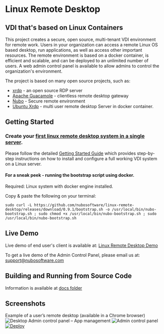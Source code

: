 # Linux Remote Desktop
## VDI that's based on Linux Containers

This project creates a secure, open source, multi-tenant VDI environment for remote work.
Users in your organization can access a remote Linux OS based desktop, run applications, as well as access other important resources. The remote environment is based on a docker container, is efficient and scalable, and can be deployed to an unlimited number of users. A web admin control panel is available to allow admins to control the organization's environment.

The project is based on many open source projects, such as:
 - [xrdp](https://github.com/neutrinolabs/xrdp) - an open source RDP server
 - [Apache Guacamole](https://guacamole.apache.org/) -  clientless remote desktop gateway
 - [Nubo](https://nubosoftware.com/) - Secure remote environment 
 - [Ubuntu Xrdp](https://github.com/danielguerra69/ubuntu-xrdp) - multi user remote desktop Server in docker container.
 
 
## Getting Started

### Create your [first linux remote desktop system in a single server](https://github.com/nubosoftware/linux-remote-desktop/blob/main/docs/getting-started-guide.md).

Please follow the detailed [Getting Started Guide](https://github.com/nubosoftware/linux-remote-desktop/blob/main/docs/getting-started-guide.md) which provides step-by-step instructions on how to install and configure a full working VDI system on a Linux server.

#### For a sneak peek - running the bootstrap script using docker.

Required: Linux system with docker engine installed.

Copy & paste the following on your terminal:

`sudo curl -L https://github.com/nubosoftware/linux-remote-desktop/releases/download/0.9.1/bootstrap.sh -o /usr/local/bin/nubo-bootstrap.sh ; sudo chmod +x /usr/local/bin/nubo-bootstrap.sh ; sudo /usr/local/bin/nubo-bootstrap.sh`

## Live Demo

Live demo of end user's client is available at:
[Linux Remote Desktop Demo](https://na02.nubosoftware.com/html/desktop/)

To get a live demo of the Admin Control Panel, please email us at: [support@nubosoftware.com](mailto:support@nubosoftware.com)


## Building and Running from Source Code
Information is available at [docs folder](https://github.com/nubosoftware/linux-remote-desktop/blob/main/docs/build-from-source.md)

## Screenshots
Example of a user’s remote desktop (available in a Chrome browser)
![Desktop](https://github.com/nubosoftware/linux-remote-desktop/releases/download/0.8.2/desktop-screenshot.png)
Admin control panel – App management
![Admin control panel](https://github.com/nubosoftware/linux-remote-desktop/releases/download/0.8.2/user-applist-screenshot.png)
[![Deploy](https://www.herokucdn.com/deploy/button.svg)](https://heroku.com/deploy)
